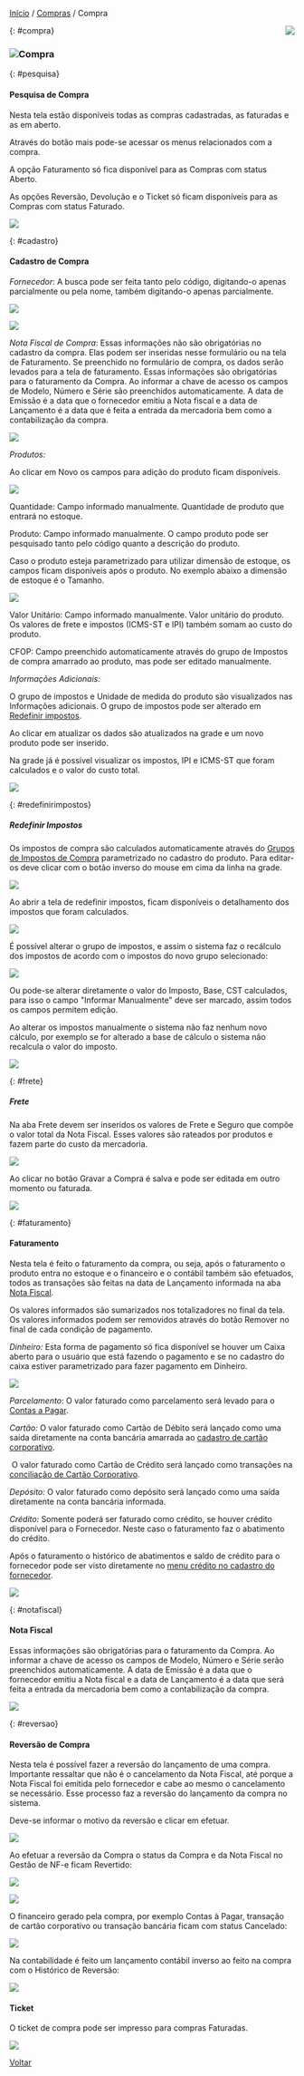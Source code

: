 [Início](index.md) / [Compras](compras.md) / Compra

<a href="http://docs.continentenuvem.com.br/dicas.html#dicas"><img align="right" src="http://docs.continentenuvem.com.br/images/dicas.jpg"></a>



{: #compra}

### ![](images/compra_32x32.png)Compra

{: #pesquisa}

#### Pesquisa de Compra

Nesta tela estão disponíveis todas as compras cadastradas, as faturadas e as em aberto.

Através do botão mais pode-se acessar os menus relacionados com a compra. 

A opção Faturamento só fica disponível para as Compras com status Aberto.

As opções Reversão, Devolução e o Ticket só ficam disponíveis para as Compras com status Faturado.

![](images/compras_compra_pesquisa.jpg)



{: #cadastro}

#### Cadastro de Compra

*Fornecedor*:  A busca pode ser feita tanto pelo código, digitando-o apenas parcialmente ou pela nome, também digitando-o apenas parcialmente.



![](images/compras_compra_cadastro_fornecedor_codigo.jpg)



![](images/compras_compra_cadastro_fornecedor_nome.jpg)



*Nota Fiscal de Compra*: Essas informações não são obrigatórias no cadastro da compra. Elas podem ser inseridas nesse formulário ou na tela de  Faturamento. Se preenchido no formulário de compra, os dados serão levados para a tela de faturamento. Essas informações são obrigatórias para o faturamento da Compra. Ao informar a chave de acesso os campos de Modelo, Número e Série são preenchidos automaticamente. A data de Emissão é a data que o fornecedor emitiu a Nota fiscal e a data de Lançamento é a data que é feita a entrada da mercadoria bem como a contabilização da compra.

![](images/compras_compra_cadastro_nota_fiscal.jpg)



*Produtos:*

Ao clicar em Novo os campos para adição do produto ficam disponíveis.

![](images/compras_compra_cadastro_produtos_novo.jpg)

Quantidade: Campo informado manualmente. Quantidade de produto que entrará no estoque.        

Produto: Campo informado manualmente. O campo produto pode ser pesquisado tanto pelo código quanto a descrição do produto.

Caso o produto esteja parametrizado para utilizar dimensão de estoque, os campos ficam disponíveis após o produto. No exemplo abaixo a dimensão de estoque é o Tamanho.

![](images/compras_compra_cadastro_produtos.jpg)

Valor Unitário: Campo informado manualmente. Valor unitário do produto. Os valores de frete e impostos (ICMS-ST e IPI) também somam ao custo do produto.

CFOP: Campo preenchido automaticamente através do grupo de Impostos de compra amarrado ao produto, mas pode ser editado manualmente.

*Informações Adicionais:*

O grupo de impostos e Unidade de medida do produto são visualizados nas Informações adicionais. O grupo de impostos pode ser alterado em [Redefinir impostos](compras_compra.md#redefinirimpostos).

Ao clicar em atualizar os dados são atualizados na grade e um novo produto pode ser inserido.

Na grade já é possível visualizar os impostos, IPI e ICMS-ST que foram calculados e o valor do custo total.

![](images/compras_compra_cadastro_produtos_novo2.jpg)



{: #redefinirimpostos}

##### Redefinir Impostos

Os impostos de compra são calculados automaticamente através do [Grupos de Impostos de Compra](estoque_produto.md#fiscaisimpostos) parametrizado no cadastro do produto.  Para editar-os deve clicar com o botão inverso do mouse em cima da linha na grade.

![](images/compras_compra_cadastro_produtos_redefinirimpostos.jpg)



Ao abrir a tela de redefinir impostos, ficam disponíveis o detalhamento dos impostos que foram calculados.

![](images/compras_compra_cadastro_produtos_redefinirimpostos2.jpg)

É possível alterar o grupo de impostos, e assim o sistema faz o recálculo dos impostos de acordo com o impostos do novo grupo selecionado:

![](images/compras_compra_cadastro_produtos_redefinirimpostos3.jpg)

Ou pode-se alterar diretamente o valor do Imposto, Base, CST calculados, para isso o campo "Informar Manualmente" deve ser marcado, assim todos os campos permitem edição.

Ao alterar os impostos manualmente o sistema não faz nenhum novo cálculo, por exemplo se for alterado a base de cálculo o sistema não recalcula o valor do imposto. 

![](images/compras_compra_cadastro_produtos_redefinirimpostos4.jpg)



{: #frete}

##### Frete

Na aba Frete devem ser inseridos os valores de Frete e Seguro que compõe o valor total da Nota Fiscal. Esses valores são rateados por produtos e fazem parte do custo da mercadoria. 



![](images/compras_compra_cadastro_frete.jpg)

Ao clicar no botão Gravar a Compra é salva e pode ser editada em outro momento ou faturada.



![](images/compras_compra_cadastro_gravar.jpg)



{: #faturamento}

#### Faturamento

Nesta tela é feito o faturamento da compra, ou seja, após o faturamento o produto entra no estoque e o financeiro e o contábil também são efetuados, todos as transações são feitas na data de Lançamento informada na aba [Nota Fiscal](compras_compra.md#notafiscal).

Os valores informados são sumarizados nos totalizadores no final da tela.  Os valores informados podem ser removidos através do botão Remover no final de cada condição de pagamento.

*Dinheiro:* Esta forma de pagamento só fica disponível se houver um Caixa aberto para o usuário que está fazendo o pagamento e se no cadastro do caixa estiver parametrizado para fazer pagamento em Dinheiro.

![](images/compras_compra_faturamento_pagamento.jpg)



*Parcelamento*:  O valor faturado como parcelamento será levado para o [Contas a Pagar](financeiro_contas_pagar.md#contaspagar).

*Cartão:* O valor faturado como Cartão de Débito será lançado como uma saída diretamente na conta bancária amarrada ao [cadastro de cartão corporativo](financeiro_cartao_corporativo.md#cadastro).

​             O valor faturado como Cartão de Crédito será lançado como transações na [conciliação de Cartão Corporativo](financeiro_cartao_corporativo.md#conciliacao).

*Depósito:* O valor faturado como depósito será lançado como uma saída diretamente na conta bancária informada.

*Crédito:* Somente poderá ser faturado como crédito, se houver crédito disponível para o Fornecedor. Neste caso o faturamento faz o abatimento do crédito.

Após o faturamento o histórico de abatimentos e saldo de crédito para o fornecedor pode ser visto diretamente no [menu crédito no cadastro do fornecedor](compras_fornecedor.md#credito).

![](images/compras_compra_faturamento_pagamento_credito.jpg)



{: #notafiscal}

#### Nota Fiscal

Essas informações são obrigatórias para o faturamento da Compra. Ao informar a chave de acesso os campos de Modelo, Número e Série serão preenchidos automaticamente. A data de Emissão é a data que o fornecedor emitiu a Nota fiscal e a data de Lançamento é a data que será feita a entrada da mercadoria bem como a contabilização da compra.

![](images/compras_compra_faturamento_nota_fiscal.jpg)



{: #reversao}

#### Reversão de Compra

Nesta tela  é possível fazer a reversão do lançamento de uma compra. Importante ressaltar que não é o cancelamento da Nota Fiscal, até porque a Nota Fiscal foi emitida pelo fornecedor e cabe ao mesmo o cancelamento se necessário.  Esse processo faz a reversão do lançamento da compra no sistema.

Deve-se informar o motivo da reversão e clicar em efetuar.

![](images/compras_compra_reversao.jpg)



Ao efetuar a reversão da Compra o status da Compra e da Nota Fiscal no Gestão de NF-e ficam Revertido:

![](images/compras_compra_statusrevertido.jpg)

![](images/compras_compra_statusrevertido2.jpg)



O financeiro gerado pela compra, por exemplo Contas à Pagar, transação de cartão corporativo ou transação bancária ficam com  status Cancelado:

![](images/compras_compra_status_cancelado_contas_pagar.jpg)

 Na contabilidade é feito um lançamento contábil inverso ao feito na compra com o Histórico de Reversão:

![](images/compras_compra_reversao_comprovante_contabil.jpg)



#### Ticket

O ticket de compra pode ser impresso para compras Faturadas.

![](images/compras_compra_ticket.jpg)





[Voltar](compras.md#compras)